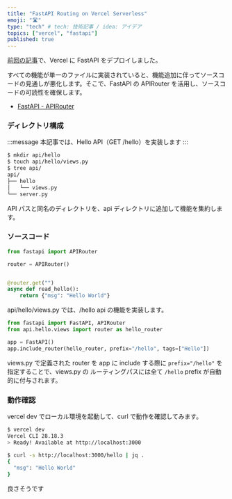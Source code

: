 ```yaml
---
title: "FastAPI Routing on Vercel Serverless"
emoji: "🛣️"
type: "tech" # tech: 技術記事 / idea: アイデア
topics: ["vercel", "fastapi"]
published: true
---
```


[前回の記事](https://zenn.dev/yuji_shimoda/articles/49d2a39f2dca83)で、Vercel に FastAPI をデプロイしました。

すべての機能が単一のファイルに実装されていると、機能追加に伴ってソースコードの見通しが悪化します。そこで、FastAPI の APIRouter を活用し、ソースコードの可読性を確保します。

- [FastAPI - APIRouter](https://fastapi.tiangolo.com/tutorial/bigger-applications/#apirouter)

### ディレクトリ構成

:::message
本記事では、Hello API（GET /hello）を実装します
:::

```sh
$ mkdir api/hello
$ touch api/hello/views.py
$ tree api/
api/
├── hello
│   └── views.py
└── server.py
```

API パスと同名のディレクトリを、api ディレクトリに追加して機能を集約します。

### ソースコード

```python:views.py
from fastapi import APIRouter

router = APIRouter()


@router.get("")
async def read_hello():
    return {"msg": "Hello World"}
```

api/hello/views.py では、/hello api の機能を実装します。

```python:server.py
from fastapi import FastAPI, APIRouter
from api.hello.views import router as hello_router

app = FastAPI()
app.include_router(hello_router, prefix="/hello", tags=["Hello"])
```

views.py で定義された router を app に include する際に `prefix="/hello"` を指定することで、views.py の ルーティングパスには全て `/hello` prefix が自動的に付与されます。

### 動作確認

vercel dev でローカル環境を起動して、curl で動作を確認してみます。

```sh
$ vercel dev
Vercel CLI 28.18.3
> Ready! Available at http://localhost:3000
```

```sh
$ curl -s http://localhost:3000/hello | jq .
{
  "msg": "Hello World"
}
```

良さそうです
